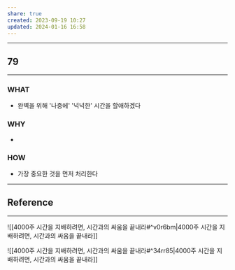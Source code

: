 ```yaml
---
share: true
created: 2023-09-19 10:27
updated: 2024-01-16 16:58
---
```


---
## 79
---
### WHAT
- 완벽을 위해 '나중에' '넉넉한' 시간을 할애하겠다
### WHY
- 
### HOW
- 가장 중요한 것을 먼저 처리한다
---

## Reference
---
![[4000주  시간을 지배하려면, 시간과의 싸움을 끝내라#^v0r6bm|4000주  시간을 지배하려면, 시간과의 싸움을 끝내라]]

![[4000주  시간을 지배하려면, 시간과의 싸움을 끝내라#^34rr85|4000주  시간을 지배하려면, 시간과의 싸움을 끝내라]]
